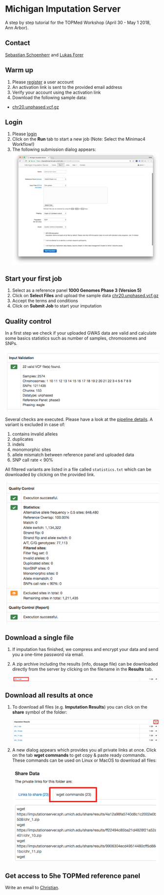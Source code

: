 # Michigan Imputation Server

A step by step tutorial for the TOPMed Workshop (April 30 - May 1 2018, Ann Arbor).

## Contact

[Sebastian Schoenherr](mailto:sebastian.schoenherr@i-med.ac.at) and [Lukas Forer](mailto:lukas.forer@i-med.ac.at)

## Warm up

1. Please [register](https://imputationserver.sph.umich.edu/index.html#!pages/register) a user account
2. An activation link is sent to the provided email address
3. Verify your account using the activation link
4. Download the following sample data:
  - [chr20.unphased.vcf.gz](https://imputationserver.sph.umich.edu/static/downloads/test-data/chr20.unphased.vcf.gz)

## Login

1. Please [login](https://imputationserver.sph.umich.edu/index.html#!pages/login)
2. Click on the **Run** tab to start a new job (Note: Select the Minimac4 Workflow!)
3. The following submission dialog appears:
![](images/image02.png)


## Start your first job

1. Select as a reference panel **1000 Genomes Phase 3 (Version 5)**
2. Click on **Select Files** and upload the sample data [chr20.unphased.vcf.gz](https://imputationserver.sph.umich.edu/static/downloads/test-data/chr20.unphased.vcf.gz)
3. Accept the terms and conditions
4. Click on **Submit Job** to start your imputation

## Quality control

In a first step we check if your uploaded GWAS data are valid and calculate some basics statistics such as number of samples, chromosomes and SNPs.

![](images/input-validation.png)

Several checks are executed. Please have a look at the [pipeline details](http://imputationserver.readthedocs.io/en/latest/pipeline/). A variant is excluded in case of:

1. contains invalid alleles
2. duplicates
3. indels
4. monomorphic sites
5. allele mismatch between reference panel and uploaded data
6. SNP call rate < 90%

All filtered variants are listed in a file called `statistics.txt` which can be downloaded by clicking on the provided link.

![](images/qc.png)

## Download a single file

1. If imputation has finished, we compress and encrypt your data and send you a one-time password via email.

2. A zip archive including the results (info, dosage file) can be downloaded directly from the server by clicking on the filename in the **Results** tab.

   ![](images/downloads02.png)

## Download all results at once

1. To download all files (e.g. **Imputation Results**) you can click on the **share** symbol of the folder:

   ![](images/downloads04.png)

2. A new dialog appears which provides you all private links at once. Click on the tab  **wget commands** to get copy & paste ready commands. These commands can be used on Linux or MacOS to download all files:

   ![](images/share02.png)

## Get access to 5he TOPMed reference panel

Write an email to [Christian](mailto:cfuchsb@umich.edu).
